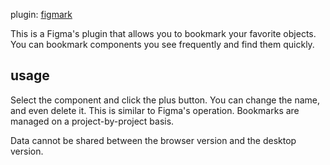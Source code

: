plugin: [figmark](https://www.figma.com/community/plugin/1018556921170761713/figmark)

This is a Figma's plugin that allows you to bookmark your favorite objects.
You can bookmark components you see frequently and find them quickly.

## usage
Select the component and click the plus button.
You can change the name, and even delete it.
This is similar to Figma's operation.
Bookmarks are managed on a project-by-project basis.

Data cannot be shared between the browser version and the desktop version.
